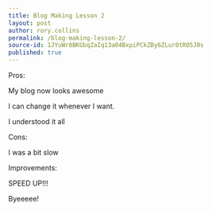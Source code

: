 ```yaml
---
title: Blog Making Lesson 2
layout: post
author: rory.collins
permalink: /blog-making-lesson-2/
source-id: 1JYuWr8BKGbqZaIq13a04BxpiPCkZBy6ZLur0tRO5J0s
published: true
---
```

Pros: 

My blog now looks awesome

I can change it whenever I want.

I understood it all

Cons:

I was a bit slow

Improvements:

SPEED UP!!!

Byeeeee!

